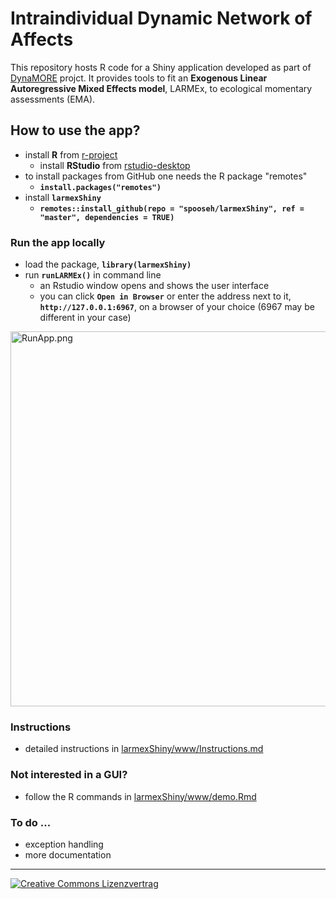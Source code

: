 # Intraindividual Dynamic Network of Affects
This repository hosts R code for a Shiny application developed as part of 
[DynaMORE](http://www.dynamore-project.eu) projct. It provides tools to fit an 
**Exogenous Linear Autoregressive Mixed Effects model**, LARMEx, to ecological 
momentary assessments (EMA). 

## How to use the app?
- install **R** from [r-project](https://www.r-project.org/)
    * install **RStudio** from [rstudio-desktop](https://posit.co/download/rstudio-desktop/)
- to install packages from GitHub one needs the R package "remotes"
    * **`install.packages("remotes")`**
- install **`larmexShiny`**
  * **`remotes::install_github(repo = "spooseh/larmexShiny", ref = "master", dependencies = TRUE)`**
### Run the app locally
- load the package, **`library(larmexShiny)`**
- run **`runLARMEx()`** in command line 
    * an Rstudio window opens and shows the user interface
    * you can click **`Open in Browser`** or enter the address next to it, **`http://127.0.0.1:6967`**, on a browser of your choice (6967 may be different in your case)

<img src="ist/www/img/RunApp3.png" alt="RunApp.png" width="600"/>

<br>

### Instructions

- detailed instructions in [larmexShiny/www/Instructions.md](https://github.com/spooseh/larmexShiny/www/Instructions.md)

### Not interested in a GUI?
- follow the R commands in [larmexShiny/www/demo.Rmd](larmexShiny/data/demo.R)

### To do ...
- exception handling
- more documentation
 
<hr>
<a rel="license" href="http://creativecommons.org/licenses/by/4.0/">
<img style="right" alt="Creative Commons Lizenzvertrag" style="border-width:0" 
src="https://i.creativecommons.org/l/by/4.0/88x31.png"/></img></a>
